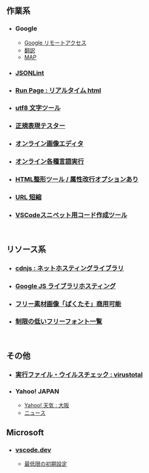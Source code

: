 ## 作業系

- ### Google
  - [Google リモートアクセス](https://remotedesktop.google.com/access/)
  - [翻訳](https://translate.google.co.jp/?hl=ja&tab=rT)
  - [MAP](https://maps.google.co.jp/maps?hl=ja&tab=rl)
  
- ### [JSONLint](https://jsonlint.com/)

- ### [Run Page : リアルタイム html](http://toolbox.winofsql.jp/run-page.php)

- ### [utf8 文字ツール](http://lightbox.on.coocan.jp/html/utf8tool.php)

- ### [正規表現テスター](https://regex101.com/)

- ### [オンライン画像エディタ](https://pixlr.com/jp/x/?lang=jp-JP)

- ### [オンライン各種言語実行](https://rextester.com/)

- ### [HTML整形ツール / 属性改行オプションあり](https://u670.com/pikamap/htmlseikei.php)

- ### [URL 短縮](https://bitly.com/)

- ### [VSCodeスニペット用コード作成ツール](https://migi.me/vsc_snippet/)

<br>

## リソース系

- ### [cdnjs : ネットホスティングライブラリ](https://cdnjs.com/libraries)

- ### [Google JS ライブラリホスティング](https://developers.google.com/speed/libraries/)

- ### [フリー素材画像「ぱくたそ」商用可能](https://www.pakutaso.com/)

- ### [制限の低いフリーフォント一覧](http://lightbox.on.coocan.jp/html/freefont_list.php)

<br>

## その他

- ### [実行ファイル・ウイルスチェック : virustotal](https://www.virustotal.com/gui/home/upload)

- ### Yahoo! JAPAN
  - [Yahoo! 天気 : 大阪](https://weather.yahoo.co.jp/weather/jp/27/6200.html)
  - [ニュース](https://news.yahoo.co.jp/topics)

## Microsoft

- ### [vscode.dev](https://vscode.dev/)
   - [最低限の初期設定](https://github.com/winofsql/vscode-dev-settings)
